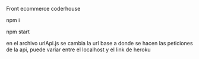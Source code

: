 Front ecommerce coderhouse

npm i

npm start

en el archivo urlApi.js se cambia la url base a donde se hacen las peticiones de la api, puede variar entre el localhost y el link de heroku